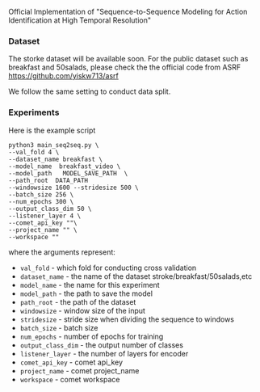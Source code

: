 Official Implementation of "Sequence-to-Sequence Modeling for Action Identification at High Temporal Resolution"




### Dataset
The storke dataset will be available soon. For the public dataset such as breakfast and 50salads, please check the the official code from ASRF https://github.com/yiskw713/asrf

We follow the same setting to conduct data split.


### Experiments
Here is the example script
```
python3 main_seq2seq.py \
--val_fold 4 \
--dataset_name breakfast \
--model_name  breakfast_video \
--model_path   MODEL_SAVE_PATH  \
--path_root  DATA_PATH 
--windowsize 1600 --stridesize 500 \
--batch_size 256 \
--num_epochs 300 \
--output_class_dim 50 \
--listener_layer 4 \
--comet_api_key ""\
--project_name "" \
--workspace "" 
```




where the arguments represent:
* `val_fold` - which fold for conducting cross validation
* `dataset_name` - the name of the dataset stroke/breakfast/50salads,etc
* `model_name` - the name for this experiment
* `model_path` - the path to save the model
* `path_root` - the path of the dataset
* `windowsize` - window size of the input
* `stridesize` - stride size when dividing the sequence to windows
* `batch_size` - batch size 
* `num_epochs` - number of epochs for training 
* `output_class_dim` - the output number of classes
* `listener_layer` - the number of layers for encoder
* `comet_api_key` - comet api_key
* `project_name` - comet project_name
* `workspace` - comet workspace
